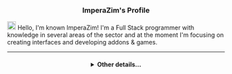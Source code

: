 

<h3 align="center">ImperaZim's Profile</h2>

<img width="20px" src="https://cdn.discordapp.com/emojis/1008073010768519268.png?size=2048"></img> Hello, I'm known ImperaZim!  I'm a Full Stack programmer with knowledge in several areas of the sector and at the moment I'm focusing on creating interfaces and developing addons & games. 

---

<h4 align="center">
<details>
<summary>Other details...</summary>
 <h1> Github Stats </h1>
  <a href="https://github.com/ImperaZim">
   <img align="center" src="https://github-readme-stats.vercel.app/api/?username=ImperaZim&show_icons=true&hide_border=true&theme=transparent&count_private=true">
  </a>
 <br>
  <a href="https://github.com/ImperaZim">
    <img
      align="center"
      height="150em"
      src="https://github-readme-stats.vercel.app/api/top-langs/?username=ImperaZim&show_icons=true&hide_border=true&include_all_commits=true&count_private=true&layout=compact&theme=transparent"
    />
  </a>
</p>
 
<p align="center">
  <a href="https://github.com/ImperaZim">
    <img
      align="center"
      src="https://github-profile-trophy.vercel.app/?username=ImperaZim&theme=transparent&no-frame=true&row=1&&margin-w=0&no-bg=true"
    />
  </a>
</a>
</p>
</p>
</details> 
